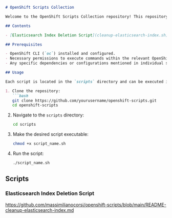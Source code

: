 ```markdown
# OpenShift Scripts Collection

Welcome to the OpenShift Scripts Collection repository! This repository contains a collection of Bash scripts designed to simplify various tasks in an OpenShift environment. Each script is intended to automate common operations, making it easier to manage and maintain your OpenShift clusters.

## Contents

- [Elasticsearch Index Deletion Script](cleanup-elasticsearch-index.sh): Automates the deletion of specific Elasticsearch indices based on predefined criteria.

## Prerequisites

- OpenShift CLI (`oc`) installed and configured.
- Necessary permissions to execute commands within the relevant OpenShift namespaces.
- Any specific dependencies or configurations mentioned in individual script descriptions.

## Usage

Each script is located in the `scripts` directory and can be executed independently. Below are general steps to use any script in this collection:

1. Clone the repository:
   ```bash
   git clone https://github.com/yourusername/openshift-scripts.git
   cd openshift-scripts
   ```

2. Navigate to the `scripts` directory:
   ```bash
   cd scripts
   ```

3. Make the desired script executable:
   ```bash
   chmod +x script_name.sh
   ```

4. Run the script:
   ```bash
   ./script_name.sh
   ```

## Scripts

### Elasticsearch Index Deletion Script
https://github.com/massimilianocorsi/openshift-scripts/blob/main/README-cleanup-elasticsearch-index.md

